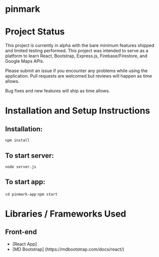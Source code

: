 # pinmark

# Project Status

This project is currently in alpha with the bare minimum features shipped and limited testing performed. This project was intended to serve as a platform to learn React, Bootstrap, Express.js, Firebase/Firestore, and Google Maps APIs.

Please submit an issue if you encounter any problems while using the application. Pull requests are welcomed but reviews will happen as time allows.

Bug fixes and new features will ship as time allows.

# Installation and Setup Instructions

## Installation:

`npm install`

## To start server:

`node server.js`

## To start app:

`cd pinmark-app`
`npm start`

# Libraries / Frameworks Used

## Front-end

<ul>
    <li>[React App]</li>
    <li>[MD Bootstrap] (https://mdbootstrap.com/docs/react/)</li>

</ul>
